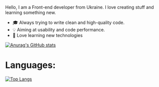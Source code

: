 Hello, I am a Front-end developer from Ukraine. I love creating stuff and learning something new. 
- 🎓 Always trying to write clean and high-quality code.
- 💡 Aiming at usability and code performance.
- 📖 Love learning new technologies

[![Anurag's GitHub stats](https://github-readme-stats.vercel.app/api?username=scape76)](https://github.com/anuraghazra/github-readme-stats) </br>
# Languages:
[![Top Langs](https://github-readme-stats.vercel.app/api/top-langs/?username=scape76)](https://github.com/anuraghazra/github-readme-stats)
